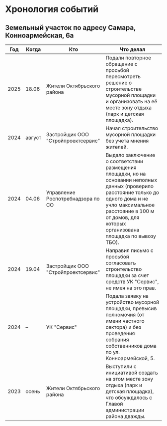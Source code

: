 # Хронология событий
## Земельный участок по адресу Самара, Конноармейская, 6а

| Год  | Когда  | Кто                                | Что делал                                                                                                                                                                                                                               |
| ---- | ------ | ---------------------------------- | --------------------------------------------------------------------------------------------------------------------------------------------------------------------------------------------------------------------------------------- |
| 2025 | 18.06  | Жители Октябрьского района         | Подали повторное обращение с просьбой пересмотреть решение о строительстве мусорной площадки и организовать на её месте зону отдыха (парк и детская площадка).                                                                          |
| 2024 | август | Застройщик ООО "Стройпроектсервис" | Начал строительство мусорной площадки без учета мнения жителей.                                                                                                                                                                         |
| 2024 | 04.06  | Управление Роспотребнадзора по СО  | Выдало заключение о соответствии размещения площадки, но на основании неполных данных (проверило расстояние только до одного дома и не учло максимальное расстояние в 100 м от домов, для которых организована площадка по вывозу ТБО). |
| 2024 | 19.04  | Застройщик ООО "Стройпроектсервис" | Направил письмо с просьбой согласовать строительство площадки за счет средств УК "Сервис", не имея на это прав.                                                                                                                         |
| 2024 | –      | УК "Сервис"                        | Подала заявку на устройство мусорной площадки, превысив полномочия (от имени частного сектора) и без проведения собрания собственников дома по ул. Конноармейской, 5.                                                                   |
| 2023 | осень  | Жители Октябрьского района         | Выступили с инициативой создать на этом месте зону отдыха (парк и детская площадка), что обсуждалось с Главой администрации района дважды.                                                                                              |

